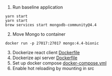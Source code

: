 1) Run baseline application
```
yarn start
yarn start
brew services start mongodb-community@4.4
```

2) Move Mongo to container

`docker run -p 27017:27017 mongo:4.4-bionic`

3) Dockerize react client [Dockerfile](./client/Dockerfile.dev)
4) Dockerize api server [Dockerfile](./server/Dockerfile)
5) Set up docker compose [docker-compose.yml](./docker-compose-dev.yml)
6) Enable hot reloading by mounting in src
